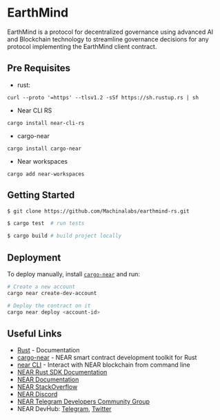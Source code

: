 # EarthMind

EarthMind is a protocol for decentralized governance using advanced AI and Blockchain technology to streamline governance decisions for any protocol implementing the EarthMind client contract.

## Pre Requisites

- rust:
```
curl --proto '=https' --tlsv1.2 -sSf https://sh.rustup.rs | sh
```
- Near CLI RS
```
cargo install near-cli-rs
```

- cargo-near
```
cargo install cargo-near
```

- Near workspaces
```
cargo add near-workspaces
```

## Getting Started

```bash
$ git clone https://github.com/Machinalabs/earthmind-rs.git

$ cargo test  # run tests

$ cargo build # build project locally
```

## Deployment

To deploy manually, install [`cargo-near`](https://github.com/near/cargo-near) and run:

```bash
# Create a new account
cargo near create-dev-account

# Deploy the contract on it
cargo near deploy <account-id>
```

## Useful Links
- [Rust](https://www.rust-lang.org/learn) - Documentation
- [cargo-near](https://github.com/near/cargo-near) - NEAR smart contract development toolkit for Rust
- [near CLI](https://docs.near.org/tools/near-cli) - Interact with NEAR blockchain from command line
- [NEAR Rust SDK Documentation](https://docs.near.org/sdk/rust/introduction)
- [NEAR Documentation](https://docs.near.org)
- [NEAR StackOverflow](https://stackoverflow.com/questions/tagged/nearprotocol)
- [NEAR Discord](https://near.chat)
- [NEAR Telegram Developers Community Group](https://t.me/neardev)
- NEAR DevHub: [Telegram](https://t.me/neardevhub), [Twitter](https://twitter.com/neardevhub)
